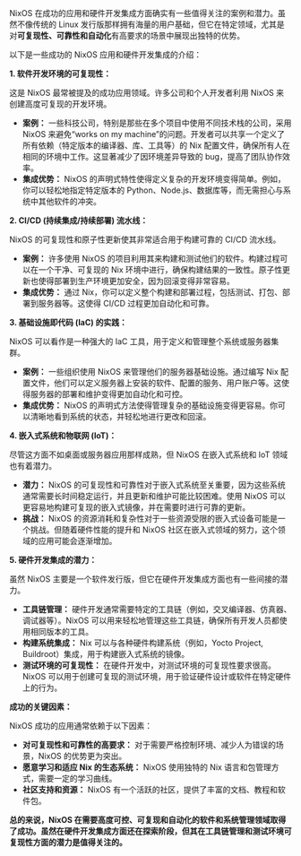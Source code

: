 NixOS
在成功的应用和硬件开发集成方面确实有一些值得关注的案例和潜力。虽然不像传统的
Linux
发行版那样拥有海量的用户基础，但它在特定领域，尤其是对**可复现性、可靠性和自动化**有高要求的场景中展现出独特的优势。

以下是一些成功的 NixOS 应用和硬件开发集成的介绍：

**1. 软件开发环境的可复现性：**

这是 NixOS 最常被提及的成功应用领域。许多公司和个人开发者利用 NixOS
来创建高度可复现的开发环境。

- **案例：** 一些科技公司，特别是那些在多个项目中使用不同技术栈的公司，采用
  NixOS 来避免“works on my
  machine”的问题。开发者可以共享一个定义了所有依赖（特定版本的编译器、库、工具等）的
  Nix 配置文件，确保所有人在相同的环境中工作。这显著减少了因环境差异导致的
  bug，提高了团队协作效率。
- **集成优势：** NixOS
  的声明式特性使得定义复杂的开发环境变得简单。例如，你可以轻松地指定特定版本的
  Python、Node.js、数据库等，而无需担心与系统中其他软件的冲突。

**2. CI/CD (持续集成/持续部署) 流水线：**

NixOS 的可复现性和原子性更新使其非常适合用于构建可靠的 CI/CD 流水线。

- **案例：** 许多使用 NixOS
  的项目利用其来构建和测试他们的软件。构建过程可以在一个干净、可复现的 Nix
  环境中进行，确保构建结果的一致性。原子性更新也使得部署到生产环境更加安全，因为回滚变得非常容易。
- **集成优势：** 通过
  Nix，你可以定义整个构建和部署过程，包括测试、打包、部署到服务器等。这使得
  CI/CD 过程更加自动化和可靠。

**3. 基础设施即代码 (IaC) 的实践：**

NixOS 可以看作是一种强大的 IaC 工具，用于定义和管理整个系统或服务器集群。

- **案例：** 一些组织使用 NixOS 来管理他们的服务器基础设施。通过编写 Nix
  配置文件，他们可以定义服务器上安装的软件、配置的服务、用户账户等。这使得服务器的部署和维护变得更加自动化和可控。
- **集成优势：** NixOS
  的声明式方法使得管理复杂的基础设施变得更容易。你可以清晰地看到系统的状态，并轻松地进行更改和回滚。

**4. 嵌入式系统和物联网 (IoT)：**

尽管这方面不如桌面或服务器应用那样成熟，但 NixOS 在嵌入式系统和 IoT
领域也有着潜力。

- **潜力：** NixOS
  的可复现性和可靠性对于嵌入式系统至关重要，因为这些系统通常需要长时间稳定运行，并且更新和维护可能比较困难。使用
  NixOS 可以更容易地构建可复现的嵌入式镜像，并在需要时进行可靠的更新。
- **挑战：** NixOS
  的资源消耗和复杂性对于一些资源受限的嵌入式设备可能是一个挑战。但随着硬件性能的提升和
  NixOS 社区在嵌入式领域的努力，这个领域的应用可能会逐渐增加。

**5. 硬件开发集成的潜力：**

虽然 NixOS 主要是一个软件发行版，但它在硬件开发集成方面也有一些间接的潜力。

- **工具链管理：**
  硬件开发通常需要特定的工具链（例如，交叉编译器、仿真器、调试器等）。NixOS
  可以用来轻松地管理这些工具链，确保所有开发人员都使用相同版本的工具。
- **构建系统集成：** Nix 可以与各种硬件构建系统（例如，Yocto Project,
  Buildroot）集成，用于构建嵌入式系统的镜像。
- **测试环境的可复现性：** 在硬件开发中，对测试环境的可复现性要求很高。NixOS
  可以用于创建可复现的测试环境，用于验证硬件设计或软件在特定硬件上的行为。

**成功的关键因素：**

NixOS 成功的应用通常依赖于以下因素：

- **对可复现性和可靠性的高要求：**
  对于需要严格控制环境、减少人为错误的场景，NixOS 的优势更为突出。
- **愿意学习和适应 Nix 的生态系统：** NixOS 使用独特的 Nix
  语言和包管理方式，需要一定的学习曲线。
- **社区支持和资源：** NixOS 有一个活跃的社区，提供了丰富的文档、教程和软件包。

**总的来说，NixOS
在需要高度可控、可复现和自动化的软件和系统管理领域取得了成功。虽然在硬件开发集成方面还在探索阶段，但其在工具链管理和测试环境可复现性方面的潜力是值得关注的。**
